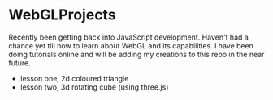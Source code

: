 # WebGLProjects

Recently been getting back into JavaScript development. Haven't had a chance yet till now to learn about WebGL and its capabilities. I have been doing tutorials online and will be adding my creations to this repo in the near future.

- lesson one, 2d coloured triangle
- lesson two, 3d rotating cube (using three.js)
